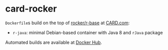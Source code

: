# card-rocker

`Dockerfile`s build on the top of [rocker/r-base](https://registry.hub.docker.com/u/rocker/r-base/) at [CARD.com](http://card.com):
* `r-java`: minimal Debian-based container with Java 8 and `rJava` package


Automated builds are available at [Docker Hub](https://registry.hub.docker.com/u/cardcorp/).
